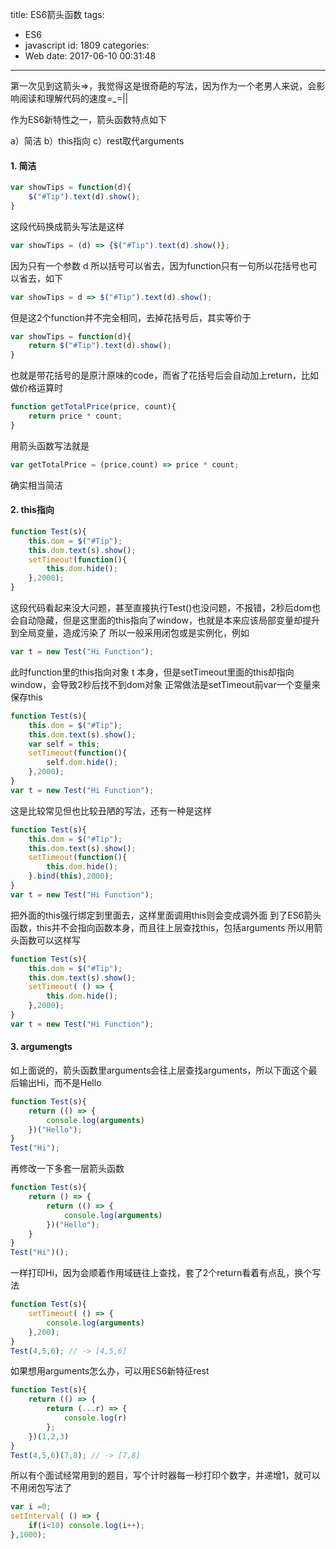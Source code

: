 title: ES6箭头函数
tags:
  - ES6
  - javascript
id: 1809
categories:
  - Web
date: 2017-06-10 00:31:48
---
第一次见到这箭头=>，我觉得这是很奇葩的写法，因为作为一个老男人来说，会影响阅读和理解代码的速度=_=||

作为ES6新特性之一，箭头函数特点如下

a）简洁
b）this指向
c）rest取代arguments

#### 1. 简洁

```js
var showTips = function(d){
    $("#Tip").text(d).show();
}
```
这段代码换成箭头写法是这样
```js
var showTips = (d) => {$("#Tip").text(d).show()};
```
<!-- more -->
因为只有一个参数 d 所以括号可以省去，因为function只有一句所以花括号也可以省去，如下
```js
var showTips = d => $("#Tip").text(d).show();
```

但是这2个function并不完全相同，去掉花括号后，其实等价于
```js
var showTips = function(d){
    return $("#Tip").text(d).show();
}
```
也就是带花括号的是原汁原味的code，而省了花括号后会自动加上return，比如做价格运算时
```js
function getTotalPrice(price, count){
    return price * count;
}
```
用箭头函数写法就是
```js
var getTotalPrice = (price,count) => price * count;
```
确实相当简洁

#### 2. this指向

```js
function Test(s){
    this.dom = $("#Tip");
    this.dom.text(s).show();
    setTimeout(function(){
        this.dom.hide();
    },2000);
}
```
这段代码看起来没大问题，甚至直接执行Test()也没问题，不报错，2秒后dom也会自动隐藏，但是这里面的this指向了window，也就是本来应该局部变量却提升到全局变量，造成污染了
所以一般采用闭包或是实例化，例如
```js
var t = new Test("Hi Function");
```
此时function里的this指向对象 t 本身，但是setTimeout里面的this却指向window，会导致2秒后找不到dom对象
正常做法是setTimeout前var一个变量来保存this
```js
function Test(s){
    this.dom = $("#Tip");
    this.dom.text(s).show();
    var self = this;
    setTimeout(function(){
        self.dom.hide();
    },2000);
}
var t = new Test("Hi Function");
```
这是比较常见但也比较丑陋的写法，还有一种是这样
```js
function Test(s){
    this.dom = $("#Tip");
    this.dom.text(s).show();
    setTimeout(function(){
        this.dom.hide();
    }.bind(this),2000);
}
var t = new Test("Hi Function");
```
把外面的this强行绑定到里面去，这样里面调用this则会变成调外面
到了ES6箭头函数，this并不会指向函数本身，而且往上层查找this，包括arguments
所以用箭头函数可以这样写
```js
function Test(s){
    this.dom = $("#Tip");
    this.dom.text(s).show();
    setTimeout( () => {
        this.dom.hide();
    },2000);
}
var t = new Test("Hi Function");
```

#### 3. argumengts

如上面说的，箭头函数里arguments会往上层查找arguments，所以下面这个最后输出Hi，而不是Hello
```js
function Test(s){
    return (() => {
        console.log(arguments)
    })("Hello");
}
Test("Hi");
```
再修改一下多套一层箭头函数
```js
function Test(s){
    return () => {
        return (() => {
            console.log(arguments)
        })("Hello");
    }
}
Test("Hi")();
```
一样打印Hi，因为会顺着作用域链往上查找，套了2个return看着有点乱，换个写法
```js
function Test(s){
    setTimeout( () => {
        console.log(arguments)
    },200);
}
Test(4,5,6); // -> [4,5,6]
```
如果想用arguments怎么办，可以用ES6新特征rest
```js
function Test(s){
    return (() => {
        return (...r) => {
            console.log(r)
        };
    })(1,2,3)
}
Test(4,5,6)(7,8); // -> [7,8]
```
所以有个面试经常用到的题目，写个计时器每一秒打印个数字，并递增1，就可以不用闭包写法了
```js
var i =0;
setInterval( () => {
    if(i<10) console.log(i++);
},1000);
```